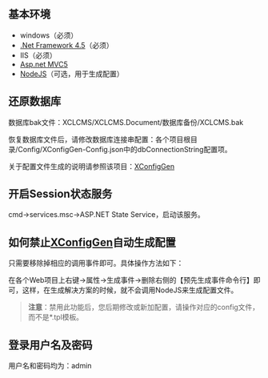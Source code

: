 ## 基本环境 ##

- windows（必须）
- [.Net Framework 4.5](https://www.microsoft.com/zh-cn/download/details.aspx?id=30653)（必须）
- IIS（必须）
- [Asp.net MVC5](https://www.asp.net/mvc/mvc5)
- [NodeJS](https://nodejs.org/zh-cn/)（可选，用于生成配置）

## 还原数据库 ##

数据库bak文件：XCLCMS/XCLCMS.Document/数据库备份/XCLCMS.bak

恢复数据库文件后，请修改数据库连接串配置：各个项目根目录/Config/XConfigGen-Config.json中的dbConnectionString配置项。

关于配置文件生成的说明请参照该项目：[XConfigGen](https://github.com/xucongli1989/XConfigGen)

## 开启Session状态服务 ##

cmd->services.msc->ASP.NET State Service，启动该服务。

## 如何禁止[XConfigGen](https://github.com/xucongli1989/XConfigGen)自动生成配置 ##

只需要移除掉相应的调用事件即可。具体操作方法如下：

在各个Web项目上右键->属性->生成事件->删除右侧的【预先生成事件命令行】即可，这样，在生成解决方案的时候，就不会调用NodeJS来生成配置文件。

> **注意**：禁用此功能后，您后期修改或新加配置，请操作对应的config文件，而不是*.tpl模板。

## 登录用户名及密码 ##

用户名和密码均为：admin


